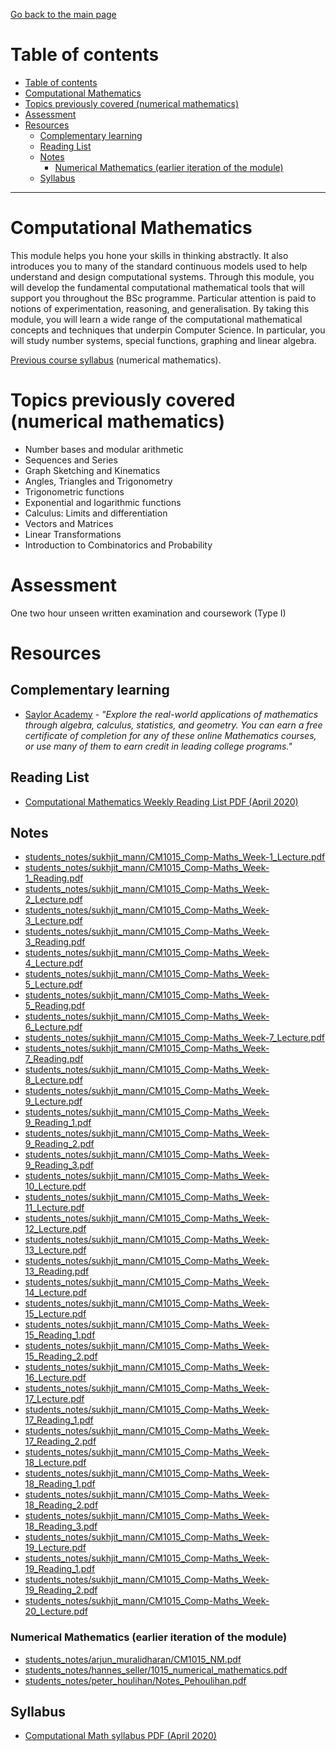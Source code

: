 [Go back to the main page](../../../README.md)

# Table of contents

- [Table of contents](#table-of-contents)
- [Computational Mathematics](#computational-mathematics)
- [Topics previously covered (numerical mathematics)](#topics-previously-covered-numerical-mathematics)
- [Assessment](#assessment)
- [Resources](#resources)
  - [Complementary learning](#complementary-learning)
  - [Reading List](#reading-list)
  - [Notes](#notes)
    - [Numerical Mathematics (earlier iteration of the module)](#numerical-mathematics-earlier-iteration-of-the-module)
  - [Syllabus](#syllabus)

---

# Computational Mathematics

This module helps you hone your skills in thinking abstractly. It also
introduces you to many of the standard continuous models used to help
understand and design computational systems. Through this module, you
will develop the fundamental computational mathematical tools that
will support you throughout the BSc programme. Particular attention is
paid to notions of experimentation, reasoning, and generalisation. By
taking this module, you will learn a wide range of the computational
mathematical concepts and techniques that underpin Computer Science.
In particular, you will study number systems, special functions,
graphing and linear algebra.

[Previous course syllabus](./resources/NM-Syllabus.pdf) (numerical mathematics).

# Topics previously covered (numerical mathematics)

- Number bases and modular arithmetic
- Sequences and Series
- Graph Sketching and Kinematics
- Angles, Triangles and Trigonometry
- Trigonometric functions
- Exponential and logarithmic functions
- Calculus: Limits and differentiation
- Vectors and Matrices
- Linear Transformations
- Introduction to Combinatorics and Probability

# Assessment

One two hour unseen written examination and coursework (Type I)

# Resources

## Complementary learning

- [Saylor Academy](https://learn.saylor.org/course/index.php?categoryid=13) - _"Explore the real-world applications of mathematics through algebra, calculus, statistics, and geometry. You can earn a free certificate of completion for any of these online Mathematics courses, or use many of them to earn credit in leading college programs."_

## Reading List

- [Computational Mathematics Weekly Reading List PDF (April 2020)](./resources/cm_weekly_reading_list.pdf)

## Notes

- [students_notes/sukhjit_mann/CM1015_Comp-Maths_Week-1_Lecture.pdf](../../../notes/level_4/computational_mathematics/students_notes/sukhjit_mann/CM1015_Comp-Maths_Week-1_Lecture.pdf)
- [students_notes/sukhjit_mann/CM1015_Comp-Maths_Week-1_Reading.pdf](../../../notes/level_4/computational_mathematics/students_notes/sukhjit_mann/CM1015_Comp-Maths_Week-1_Reading.pdf)
- [students_notes/sukhjit_mann/CM1015_Comp-Maths_Week-2_Lecture.pdf](../../../notes/level_4/computational_mathematics/students_notes/sukhjit_mann/CM1015_Comp-Maths_Week-2_Lecture.pdf)
- [students_notes/sukhjit_mann/CM1015_Comp-Maths_Week-3_Lecture.pdf](../../../notes/level_4/computational_mathematics/students_notes/sukhjit_mann/CM1015_Comp-Maths_Week-3_Lecture.pdf)
- [students_notes/sukhjit_mann/CM1015_Comp-Maths_Week-3_Reading.pdf](../../../notes/level_4/computational_mathematics/students_notes/sukhjit_mann/CM1015_Comp-Maths_Week-3_Reading.pdf)
- [students_notes/sukhjit_mann/CM1015_Comp-Maths_Week-4_Lecture.pdf](../../../notes/level_4/computational_mathematics/students_notes/sukhjit_mann/CM1015_Comp-Maths_Week-4_Lecture.pdf)
- [students_notes/sukhjit_mann/CM1015_Comp-Maths_Week-5_Lecture.pdf](../../../notes/level_4/computational_mathematics/students_notes/sukhjit_mann/CM1015_Comp-Maths_Week-5_Lecture.pdf)
- [students_notes/sukhjit_mann/CM1015_Comp-Maths_Week-5_Reading.pdf](../../../notes/level_4/computational_mathematics/students_notes/sukhjit_mann/CM1015_Comp-Maths_Week-5_Reading.pdf)
- [students_notes/sukhjit_mann/CM1015_Comp-Maths_Week-6_Lecture.pdf](../../../notes/level_4/computational_mathematics/students_notes/sukhjit_mann/CM1015_Comp-Maths_Week-6_Lecture.pdf)
- [students_notes/sukhjit_mann/CM1015_Comp-Maths_Week-7_Lecture.pdf](../../../notes/level_4/computational_mathematics/students_notes/sukhjit_mann/CM1015_Comp-Maths_Week-7_Lecture.pdf)
- [students_notes/sukhjit_mann/CM1015_Comp-Maths_Week-7_Reading.pdf](../../../notes/level_4/computational_mathematics/students_notes/sukhjit_mann/CM1015_Comp-Maths_Week-7_Reading.pdf)
- [students_notes/sukhjit_mann/CM1015_Comp-Maths_Week-8_Lecture.pdf](../../../notes/level_4/computational_mathematics/students_notes/sukhjit_mann/CM1015_Comp-Maths_Week-8_Lecture.pdf)
- [students_notes/sukhjit_mann/CM1015_Comp-Maths_Week-9_Lecture.pdf](../../../notes/level_4/computational_mathematics/students_notes/sukhjit_mann/CM1015_Comp-Maths_Week-9_Lecture.pdf)
- [students_notes/sukhjit_mann/CM1015_Comp-Maths_Week-9_Reading_1.pdf](../../../notes/level_4/computational_mathematics/students_notes/sukhjit_mann/CM1015_Comp-Maths_Week-9_Reading_1.pdf)
- [students_notes/sukhjit_mann/CM1015_Comp-Maths_Week-9_Reading_2.pdf](../../../notes/level_4/computational_mathematics/students_notes/sukhjit_mann/CM1015_Comp-Maths_Week-9_Reading_2.pdf)
- [students_notes/sukhjit_mann/CM1015_Comp-Maths_Week-9_Reading_3.pdf](../../../notes/level_4/computational_mathematics/students_notes/sukhjit_mann/CM1015_Comp-Maths_Week-9_Reading_3.pdf)
- [students_notes/sukhjit_mann/CM1015_Comp-Maths_Week-10_Lecture.pdf](../../../notes/level_4/computational_mathematics/students_notes/sukhjit_mann/CM1015_Comp-Maths_Week-10_Lecture.pdf)
- [students_notes/sukhjit_mann/CM1015_Comp-Maths_Week-11_Lecture.pdf](../../../notes/level_4/computational_mathematics/students_notes/sukhjit_mann/CM1015_Comp-Maths_Week-11_Lecture.pdf)
- [students_notes/sukhjit_mann/CM1015_Comp-Maths_Week-12_Lecture.pdf](../../../notes/level_4/computational_mathematics/students_notes/sukhjit_mann/CM1015_Comp-Maths_Week-12_Lecture.pdf)
- [students_notes/sukhjit_mann/CM1015_Comp-Maths_Week-13_Lecture.pdf](../../../notes/level_4/computational_mathematics/students_notes/sukhjit_mann/CM1015_Comp-Maths_Week-13_Lecture.pdf)
- [students_notes/sukhjit_mann/CM1015_Comp-Maths_Week-13_Reading.pdf](../../../notes/level_4/computational_mathematics/students_notes/sukhjit_mann/CM1015_Comp-Maths_Week-13_Reading.pdf)
- [students_notes/sukhjit_mann/CM1015_Comp-Maths_Week-14_Lecture.pdf](../../../notes/level_4/computational_mathematics/students_notes/sukhjit_mann/CM1015_Comp-Maths_Week-14_Lecture.pdf)
- [students_notes/sukhjit_mann/CM1015_Comp-Maths_Week-15_Lecture.pdf](../../../notes/level_4/computational_mathematics/students_notes/sukhjit_mann/CM1015_Comp-Maths_Week-15_Lecture.pdf)
- [students_notes/sukhjit_mann/CM1015_Comp-Maths_Week-15_Reading_1.pdf](../../../notes/level_4/computational_mathematics/students_notes/sukhjit_mann/CM1015_Comp-Maths_Week-15_Reading_1.pdf)
- [students_notes/sukhjit_mann/CM1015_Comp-Maths_Week-15_Reading_2.pdf](../../../notes/level_4/computational_mathematics/students_notes/sukhjit_mann/CM1015_Comp-Maths_Week-15_Reading_2.pdf)
- [students_notes/sukhjit_mann/CM1015_Comp-Maths_Week-16_Lecture.pdf](../../../notes/level_4/computational_mathematics/students_notes/sukhjit_mann/CM1015_Comp-Maths_Week-16_Lecture.pdf)
- [students_notes/sukhjit_mann/CM1015_Comp-Maths_Week-17_Lecture.pdf](../../../notes/level_4/computational_mathematics/students_notes/sukhjit_mann/CM1015_Comp-Maths_Week-17_Lecture.pdf)
- [students_notes/sukhjit_mann/CM1015_Comp-Maths_Week-17_Reading_1.pdf](../../../notes/level_4/computational_mathematics/students_notes/sukhjit_mann/CM1015_Comp-Maths_Week-17_Reading_1.pdf)
- [students_notes/sukhjit_mann/CM1015_Comp-Maths_Week-17_Reading_2.pdf](../../../notes/level_4/computational_mathematics/students_notes/sukhjit_mann/CM1015_Comp-Maths_Week-17_Reading_2.pdf)
- [students_notes/sukhjit_mann/CM1015_Comp-Maths_Week-18_Lecture.pdf](../../../notes/level_4/computational_mathematics/students_notes/sukhjit_mann/CM1015_Comp-Maths_Week-18_Lecture.pdf)
- [students_notes/sukhjit_mann/CM1015_Comp-Maths_Week-18_Reading_1.pdf](../../../notes/level_4/computational_mathematics/students_notes/sukhjit_mann/CM1015_Comp-Maths_Week-18_Reading_1.pdf)
- [students_notes/sukhjit_mann/CM1015_Comp-Maths_Week-18_Reading_2.pdf](../../../notes/level_4/computational_mathematics/students_notes/sukhjit_mann/CM1015_Comp-Maths_Week-18_Reading_2.pdf)
- [students_notes/sukhjit_mann/CM1015_Comp-Maths_Week-18_Reading_3.pdf](../../../notes/level_4/computational_mathematics/students_notes/sukhjit_mann/CM1015_Comp-Maths_Week-18_Reading_3.pdf)
- [students_notes/sukhjit_mann/CM1015_Comp-Maths_Week-19_Lecture.pdf](../../../notes/level_4/computational_mathematics/students_notes/sukhjit_mann/CM1015_Comp-Maths_Week-19_Lecture.pdf)
- [students_notes/sukhjit_mann/CM1015_Comp-Maths_Week-19_Reading_1.pdf](../../../notes/level_4/computational_mathematics/students_notes/sukhjit_mann/CM1015_Comp-Maths_Week-19_Reading_1.pdf)
- [students_notes/sukhjit_mann/CM1015_Comp-Maths_Week-19_Reading_2.pdf](../../../notes/level_4/computational_mathematics/students_notes/sukhjit_mann/CM1015_Comp-Maths_Week-19_Reading_2.pdf)
- [students_notes/sukhjit_mann/CM1015_Comp-Maths_Week-20_Lecture.pdf](../../../notes/level_4/computational_mathematics/students_notes/sukhjit_mann/CM1015_Comp-Maths_Week-20_Lecture.pdf)

### Numerical Mathematics (earlier iteration of the module)

- [students_notes/arjun_muralidharan/CM1015_NM.pdf](../../../notes/level_4/numerical_mathematics/students_notes/arjun_muralidharan/CM1015_NM.pdf)
- [students_notes/hannes_seller/1015_numerical_mathematics.pdf](../../../notes/level_4/numerical_mathematics/students_notes/hannes_seller/1015_numerical_mathematics.pdf)
- [students_notes/peter_houlihan/Notes_Pehoulihan.pdf](../../../notes/level_4/numerical_mathematics/students_notes/peter_houlihan/Notes_Pehoulihan.pdf)

## Syllabus

- [Computational Math syllabus PDF (April 2020)](./resources/CM-Syllabus.pdf)
